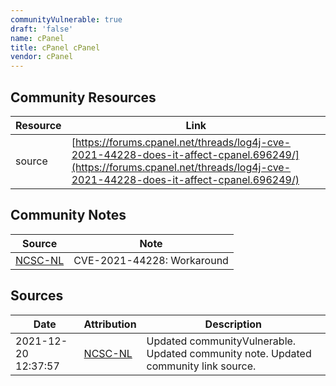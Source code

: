 ```yaml
---
communityVulnerable: true
draft: 'false'
name: cPanel
title: cPanel cPanel
vendor: cPanel
---
```



## Community Resources
| Resource | Link |
| --- | --- |
| source | [https://forums.cpanel.net/threads/log4j-cve-2021-44228-does-it-affect-cpanel.696249/](https://forums.cpanel.net/threads/log4j-cve-2021-44228-does-it-affect-cpanel.696249/) |

## Community Notes
| Source | Note |
| --- | --- |
| [NCSC-NL](https://github.com/NCSC-NL/log4shell/blob/main/software/README.md) | CVE-2021-44228: Workaround </ul> |

## Sources
| Date | Attribution | Description |
| --- | --- | --- |
| 2021-12-20 12:37:57 | [NCSC-NL](https://github.com/NCSC-NL/log4shell/blob/main/software/README.md) | Updated communityVulnerable. Updated community note. Updated community link source.  |
